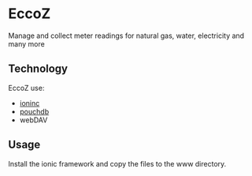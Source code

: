 # EccoZ

Manage and collect meter readings for natural gas, water, electricity and many more


## Technology

EccoZ use:

* [ioninc]
* [pouchdb]
* webDAV

## Usage

Install the ionic framework and copy the files to the www directory.


[ioninc]: http://ionicframework.com
[pouchdb]: http://pouchdb.com


